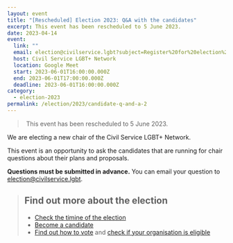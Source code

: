 ```yaml
---
layout: event
title: "[Rescheduled] Election 2023: Q&A with the candidates"
excerpt: This event has been rescheduled to 5 June 2023.
date: 2023-04-14
event:
  link: ""
  email: election@civilservice.lgbt?subject=Register%20for%20election%20Q%26A%20%E2%80%93%C2%A01%20June%202023&body=Please%20register%20me%20for%20the%201%20June%20Q%26A%20event
  host: Civil Service LGBT+ Network
  location: Google Meet
  start: 2023-06-01T16:00:00.000Z
  end: 2023-06-01T17:00:00.000Z
  deadline: 2023-06-01T16:00:00.000Z
category:
  - election-2023
permalink: /election/2023/candidate-q-and-a-2
---
```


>﻿ This event has been rescheduled to 5 June 2023.

We are electing a new chair of the Civil Service LGBT+ Network.

This event is an opportunity to ask the candidates that are running for chair questions about their plans and proposals.

**Questions must be submitted in advance.** You can email your question to <election@civilservice.lgbt>.

> ## Find out more about the election
> 
> - [Check the timine of the election](/election/2023/rules#election-timeline)
> - [Become a candidate](/election/2023/rules#nominations)
> - [Find out how to vote](/election/2023/rules#voting) and [check if your organisation is eligible](/election/2023/networks)